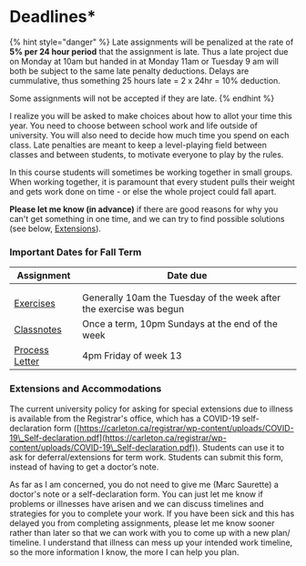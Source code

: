 # Deadlines\*

{% hint style="danger" %}
Late assignments will be penalized at the rate of **5% per 24 hour period** that the assignment is late. Thus a late project due on Monday at 10am but handed in at Monday 11am or Tuesday 9 am will both be subject to the same late penalty deductions. Delays are cummulative, thus something 25 hours late = 2 x 24hr = 10% deduction.&#x20;

Some assignments will not be accepted if they are late.
{% endhint %}

I realize you will be asked to make choices about how to allot your time this year. You need to choose between school work and life outside of university. You will also need to decide how much time you spend on each class. Late penalties are meant to keep a level-playing field between classes and between students, to motivate everyone to play by the rules. &#x20;

In this course students will sometimes be working together in small groups. When working together, it is paramount that every student pulls their weight and gets work done on time - or else the whole project could fall apart.&#x20;

**Please let me know (in advance)** if there are good reasons for why you can't get something in one time, and we can try to find possible solutions (see below, [Extensions](deadlines.md#extensions-and-accommodations)).

### Important Dates for Fall Term

| **Assignment**                                     | **Date due**                                                        |
| -------------------------------------------------- | ------------------------------------------------------------------- |
|                                                    |                                                                     |
|                                                    |                                                                     |
| [Exercises](coursework/assignments/)               | Generally 10am the Tuesday of the week after the exercise was begun |
| [Classnotes](coursework/reflections/classnotes.md) | Once a term, 10pm Sundays at the end of the week                    |
| [Process Letter](coursework/process-letters.md)    | 4pm Friday of week 13                                               |

### Extensions and Accommodations

The current university policy for asking for special extensions due to illness is available from the Registrar's office, which has a COVID-19 self-declaration form ([https://carleton.ca/registrar/wp-content/uploads/COVID-19\_Self-declaration.pdf](https://carleton.ca/registrar/wp-content/uploads/COVID-19\_Self-declaration.pdf)). Students can use it to ask for deferral/extensions for term work.  Students can submit this form, instead of having to get a doctor’s note.

As far as I am concerned, you do not need to give me (Marc Saurette) a doctor's note or a self-declaration form. You can just let me know if problems or illnesses have arisen and we can discuss timelines and strategies for you to complete your work. If you have been sick and this has delayed you from completing assignments, please let me know sooner rather than later so that we can work with you to come up with a new plan/ timeline. I understand that illness can mess up your intended work timeline, so the more information I know, the more I can help you plan.

